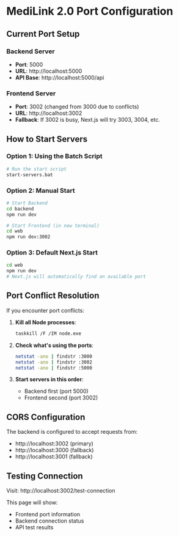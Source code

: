 # MediLink 2.0 Port Configuration

## Current Port Setup

### Backend Server
- **Port**: 5000
- **URL**: http://localhost:5000
- **API Base**: http://localhost:5000/api

### Frontend Server
- **Port**: 3002 (changed from 3000 due to conflicts)
- **URL**: http://localhost:3002
- **Fallback**: If 3002 is busy, Next.js will try 3003, 3004, etc.

## How to Start Servers

### Option 1: Using the Batch Script
```bash
# Run the start script
start-servers.bat
```

### Option 2: Manual Start
```bash
# Start Backend
cd backend
npm run dev

# Start Frontend (in new terminal)
cd web
npm run dev:3002
```

### Option 3: Default Next.js Start
```bash
cd web
npm run dev
# Next.js will automatically find an available port
```

## Port Conflict Resolution

If you encounter port conflicts:

1. **Kill all Node processes**:
   ```bash
   taskkill /F /IM node.exe
   ```

2. **Check what's using the ports**:
   ```bash
   netstat -ano | findstr :3000
   netstat -ano | findstr :3002
   netstat -ano | findstr :5000
   ```

3. **Start servers in this order**:
   - Backend first (port 5000)
   - Frontend second (port 3002)

## CORS Configuration

The backend is configured to accept requests from:
- http://localhost:3002 (primary)
- http://localhost:3000 (fallback)
- http://localhost:3001 (fallback)

## Testing Connection

Visit: http://localhost:3002/test-connection

This page will show:
- Frontend port information
- Backend connection status
- API test results 